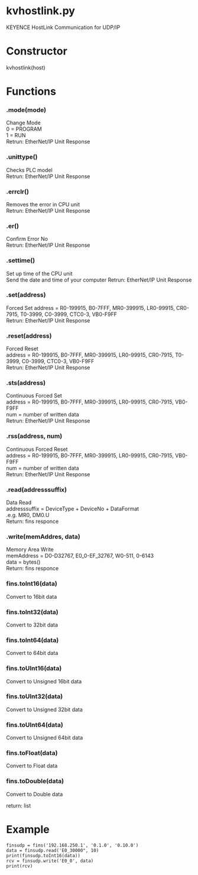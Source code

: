 # kvhostlink.py
KEYENCE HostLink Communication for UDP/IP

# Constructor
kvhostlink(host)

# Functions
### .mode(mode)
Change Mode  
0 = PROGRAM  
1 = RUN  
Retrun: EtherNet/IP Unit Response

### .unittype()
Checks PLC model  
Retrun: EtherNet/IP Unit Response

### .errclr()
Removes the error in CPU unit  
Retrun: EtherNet/IP Unit Response

### .er()
Confirm Error No  
Retrun: EtherNet/IP Unit Response

### .settime()
Set up time of the CPU unit  
Send the date and time of your computer
Retrun: EtherNet/IP Unit Response

### .set(address)
Forced Set
address = R0-199915, B0-7FFF, MR0-399915, LR0-99915, CR0-7915, T0-3999, C0-3999, CTC0-3, VB0-F9FF  
Retrun: EtherNet/IP Unit Response

### .reset(address)
Forced Reset  
address = R0-199915, B0-7FFF, MR0-399915, LR0-99915, CR0-7915, T0-3999, C0-3999, CTC0-3, VB0-F9FF  
Retrun: EtherNet/IP Unit Response

### .sts(address)
Continuous Forced Set  
address = R0-199915, B0-7FFF, MR0-399915, LR0-99915, CR0-7915, VB0-F9FF  
num = number of written data  
Retrun: EtherNet/IP Unit Response

### .rss(address, num)
Continuous Forced Reset  
address = R0-199915, B0-7FFF, MR0-399915, LR0-99915, CR0-7915, VB0-F9FF  
num = number of written data  
Retrun: EtherNet/IP Unit Response

### .read(addresssuffix)
Data Read  
addresssuffix = DeviceType + DeviceNo + DataFormat  
 .e.g. MR0, DM0.U  
Return: fins responce


### .write(memAddres, data)
Memory Area Write  
memAddress = D0-D32767, E0_0-EF_32767, W0-511, 0-6143  
data = bytes()  
Return: fins responce

### fins.toInt16(data)
Convert to 16bit data  
### fins.toInt32(data)
Convert to 32bit data  
### fins.toInt64(data)
Convert to 64bit data  
### fins.toUInt16(data)
Convert to Unsigned 16bit data  
### fins.toUInt32(data)
Convert to Unsigned 32bit data  
### fins.toUInt64(data)
Convert to Unsigned 64bit data  
### fins.toFloat(data)
Convert to Float data  
### fins.toDouble(data)
Convert to Double data  

 return: list
 

# Example
```
finsudp = fins('192.168.250.1', '0.1.0', '0.10.0')
data = finsudp.read('E0_30000", 10)
print(finsudp.toInt16(data))
rcv = finsudp.write('E0_0', data)
print(rcv)
```
